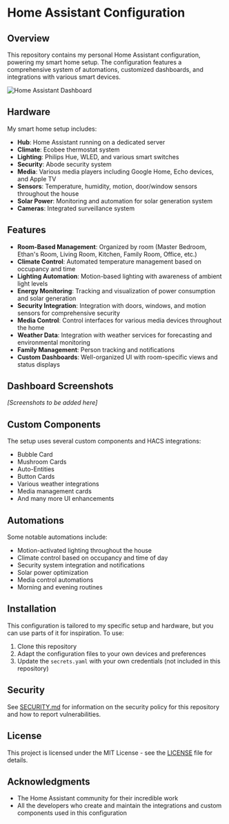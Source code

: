 # Home Assistant Configuration

## Overview

This repository contains my personal Home Assistant configuration, powering my smart home setup. The configuration features a comprehensive system of automations, customized dashboards, and integrations with various smart devices.

![Home Assistant Dashboard](https://brands.home-assistant.io/_/homeassistant/logo.png)

## Hardware

My smart home setup includes:

- **Hub**: Home Assistant running on a dedicated server
- **Climate**: Ecobee thermostat system
- **Lighting**: Philips Hue, WLED, and various smart switches
- **Security**: Abode security system
- **Media**: Various media players including Google Home, Echo devices, and Apple TV
- **Sensors**: Temperature, humidity, motion, door/window sensors throughout the house
- **Solar Power**: Monitoring and automation for solar generation system
- **Cameras**: Integrated surveillance system

## Features

- **Room-Based Management**: Organized by room (Master Bedroom, Ethan's Room, Living Room, Kitchen, Family Room, Office, etc.)
- **Climate Control**: Automated temperature management based on occupancy and time
- **Lighting Automation**: Motion-based lighting with awareness of ambient light levels
- **Energy Monitoring**: Tracking and visualization of power consumption and solar generation
- **Security Integration**: Integration with doors, windows, and motion sensors for comprehensive security
- **Media Control**: Control interfaces for various media devices throughout the home
- **Weather Data**: Integration with weather services for forecasting and environmental monitoring
- **Family Management**: Person tracking and notifications
- **Custom Dashboards**: Well-organized UI with room-specific views and status displays

## Dashboard Screenshots

*[Screenshots to be added here]*

## Custom Components

The setup uses several custom components and HACS integrations:

- Bubble Card
- Mushroom Cards
- Auto-Entities
- Button Cards
- Various weather integrations
- Media management cards
- And many more UI enhancements

## Automations

Some notable automations include:

- Motion-activated lighting throughout the house
- Climate control based on occupancy and time of day
- Security system integration and notifications
- Solar power optimization
- Media control automations
- Morning and evening routines

## Installation

This configuration is tailored to my specific setup and hardware, but you can use parts of it for inspiration. To use:

1. Clone this repository
2. Adapt the configuration files to your own devices and preferences
3. Update the `secrets.yaml` with your own credentials (not included in this repository)

## Security

See [SECURITY.md](SECURITY.md) for information on the security policy for this repository and how to report vulnerabilities.

## License

This project is licensed under the MIT License - see the [LICENSE](LICENSE) file for details.

## Acknowledgments

- The Home Assistant community for their incredible work
- All the developers who create and maintain the integrations and custom components used in this configuration
